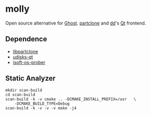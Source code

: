 # molly

Open source alternative for [Ghost](https://en.wikipedia.org/wiki/Ghost_(software)).
[partclone](https://github.com/Thomas-Tsai/partclone) and [dd](https://en.wikipedia.org/wiki/Dd_(Unix))'s [Qt](https://www.qt.io/) frontend.

## Dependence

* [libpartclone](https://github.com/isoft-linux/partclone)
* [udisks-qt](https://github.com/isoft-linux/udisks-qt)
* [isoft-os-prober](https://github.com/isoft-linux/isoft-os-prober)

## Static Analyzer

```
mkdir scan-build
cd scan-build
scan-build -k -v cmake .. -DCMAKE_INSTALL_PREFIX=/usr   \
    -DCMAKE_BUILD_TYPE=Debug
scan-build -k -v -v -v make -j4
```

